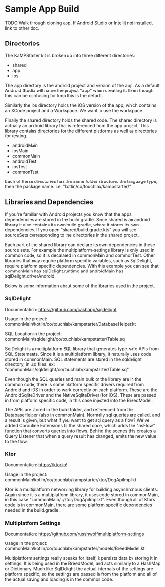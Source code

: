 # Sample App Build

TODO Walk through cloning app. If Android Studio or Intellij not installed, link to other doc.

## Directories

The KaMPStarter kit is broken up into three different directories: 
* shared
* app
* ios

The app directory is the android project and version of the app. As a default Android Studio will name the project "app" when creating it. Even though this can be confusing for kmp this is the default.

Similarly the ios directory holds the iOS version of the app, which contains an XCode project and a Workspace. We want to use the workspace.

Finally the shared directory holds the shared code. The shared directory is actually an android library that is referenced from the app project. This library contains directories for the different platforms as well as directories for testing.

  * androidMain
  * iosMain
  * commonMain
  * androidTest
  * iosTest
  * commonTest
  
Each of these directories has the same folder structure: the language type, then the package name.
  i.e. "kotlin/co/touchlab/kampstarter/"

## Libraries and Dependencies

If you're familiar with Android projects you know that the apps dependencies are stored in the build.gradle. Since shared is an android library it also contains its own build.gradle, where it stores its own dependencies. If you open "shared/build.gradle.kts" you will see sourceSets corresponding to the directories in the shared project. 

Each part of the shared library can declare its own dependencies in these source sets. For example the multiplatform-settings library is only used in common code, so it is decalared in commonMain and commonTest. Other libraries that may require platform specific variables, such as SqlDelight, require platform specific dependencies. With this example you can see that commonMain has sqlDelight.runtime and androidMain has sqlDelight.driverAndroid.

Below is some information about some of the libraries used in the project.

### SqlDelight
Documentation: https://github.com/cashapp/sqldelight

Usage in the project: commonMain/kotlin/co/touchlab/kampstarter/DatabaseHelper.kt

SQL Location in the project: commonMain/sqldelight/co/touchlab/kampstarter/Table.sq
                      

SqlDelight is a multiplatform SQL library that generates type-safe APIs from SQL Statements. Since it is a multiplatform library, it naturally uses code stored in commonMain. SQL statements are stored in the sqldelight directory, in .sq files.
ex: "commonMain/sqldelight/co/touchlab/kampstarter/Table.sq"

Even though the SQL queries and main bulk of the library are in the common code, there is some platform specific drivers required from Android and iOS in order to work correctly on each platform. These are the AndroidSqliteDriver and the NativeSqliteDriver (for iOS). These are passed in from platform specific code, in this case injected into the BreedModel.

The APIs are stored in the build folder, and referenced from the DatabaseHelper (also in commonMain). Normally sql queries are called, and a result is given, but what if you want to get sql query as a flow? We've added Coroutine Extensions to the shared code, which adds the "asFlow" function that converts queries into flows. Behind the scenes this creates a Query Listener that when a query result has changed, emits the new value to the flow.

### Ktor
Documentation: https://ktor.io/

Usage in the project: commonMain/kotlin/co/touchlab/kampstarter/ktor/DogApiImpl.kt

Ktor is a multiplatform networking library for building asynchronous clients. Again since it is a multiplatform library, it  uses code stored in commonMain, in this case "commonMain/../ktor/DogApiImpl.kt". Even though all of Ktors code is in commonMain, there are some platform specific dependencies needed in the build.gradle. 

### Multiplatform Settings
Documentation: https://github.com/russhwolf/multiplatform-settings

Usage in the project: commonMain/kotlin/co/touchlab/kampstarter/models/BreedModel.kt

Multiplatform settings really speaks for itself, it persists data by storing it in settings. It is being used in the BreedModel, and acts similarly to a HashMap or Dictionary. Much like SqlDelight the actual internals of the settings are platform specific, so the settings are passed in from the platform and all of the actual saving and loading is in the common code.

